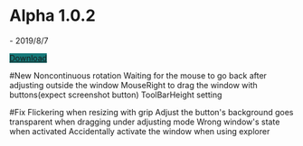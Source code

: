 
<h1 class="project-name">Alpha 1.0.2</h1>- 2019/8/7

<a href="https://mega.nz/#!2VhThaxB!BdVC4ClnvFdGWDjICBrigswOGMwMtM95AeYep5bnZQA" class="btn" style = "background-color:#157878">Download</a>

#New
	Noncontinuous rotation
	Waiting for the mouse to go back after adjusting outside the window
	MouseRight to drag the window with buttons(expect screenshot button)
	ToolBarHeight setting

#Fix
Flickering when resizing with grip
Adjust the button's background goes transparent when dragging under adjusting mode
Wrong window's state when activated
Accidentally  activate the window when using explorer

